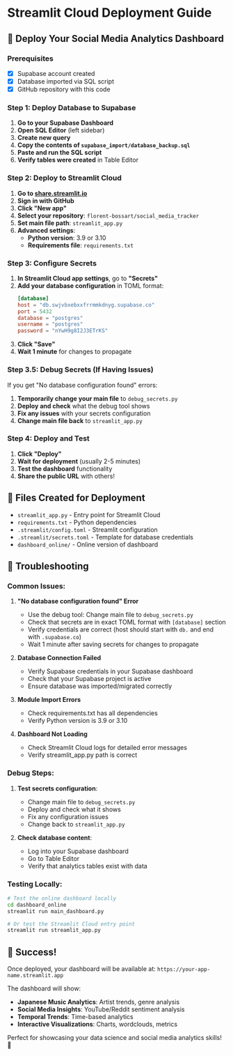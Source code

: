 # Streamlit Cloud Deployment Guide

## 🚀 Deploy Your Social Media Analytics Dashboard

### Prerequisites
- [x] Supabase account created
- [x] Database imported via SQL script
- [x] GitHub repository with this code

### Step 1: Deploy Database to Supabase

1. **Go to your Supabase Dashboard**
2. **Open SQL Editor** (left sidebar)
3. **Create new query**
4. **Copy the contents of `supabase_import/database_backup.sql`**
5. **Paste and run the SQL script**
6. **Verify tables were created** in Table Editor

### Step 2: Deploy to Streamlit Cloud

1. **Go to [share.streamlit.io](https://share.streamlit.io)**
2. **Sign in with GitHub**
3. **Click "New app"**
4. **Select your repository**: `florent-bossart/social_media_tracker`
5. **Set main file path**: `streamlit_app.py`
6. **Advanced settings**:
   - **Python version**: 3.9 or 3.10
   - **Requirements file**: `requirements.txt`

### Step 3: Configure Secrets

1. **In Streamlit Cloud app settings**, go to **"Secrets"**
2. **Add your database configuration** in TOML format:
   ```toml
   [database]
   host = "db.swjvbxebxxfrrmmkdnyg.supabase.co"
   port = 5432
   database = "postgres"
   username = "postgres"
   password = "nYwH9g8I2J3ETrKS"
   ```
3. **Click "Save"**
4. **Wait 1 minute** for changes to propagate

### Step 3.5: Debug Secrets (If Having Issues)

If you get "No database configuration found" errors:

1. **Temporarily change your main file** to `debug_secrets.py`
2. **Deploy and check** what the debug tool shows
3. **Fix any issues** with your secrets configuration
4. **Change main file back** to `streamlit_app.py`

### Step 4: Deploy and Test

1. **Click "Deploy"**
2. **Wait for deployment** (usually 2-5 minutes)
3. **Test the dashboard** functionality
4. **Share the public URL** with others!

## 📁 Files Created for Deployment

- `streamlit_app.py` - Entry point for Streamlit Cloud
- `requirements.txt` - Python dependencies
- `.streamlit/config.toml` - Streamlit configuration
- `.streamlit/secrets.toml` - Template for database credentials
- `dashboard_online/` - Online version of dashboard

## 🔧 Troubleshooting

### Common Issues:

1. **"No database configuration found" Error**
   - Use the debug tool: Change main file to `debug_secrets.py`
   - Check that secrets are in exact TOML format with `[database]` section
   - Verify credentials are correct (host should start with `db.` and end with `.supabase.co`)
   - Wait 1 minute after saving secrets for changes to propagate

2. **Database Connection Failed**
   - Verify Supabase credentials in your Supabase dashboard
   - Check that your Supabase project is active
   - Ensure database was imported/migrated correctly

3. **Module Import Errors**
   - Check requirements.txt has all dependencies
   - Verify Python version is 3.9 or 3.10

4. **Dashboard Not Loading**
   - Check Streamlit Cloud logs for detailed error messages
   - Verify streamlit_app.py path is correct

### Debug Steps:

1. **Test secrets configuration**:
   - Change main file to `debug_secrets.py`
   - Deploy and check what it shows
   - Fix any configuration issues
   - Change back to `streamlit_app.py`

2. **Check database content**:
   - Log into your Supabase dashboard
   - Go to Table Editor
   - Verify that analytics tables exist with data

### Testing Locally:

```bash
# Test the online dashboard locally
cd dashboard_online
streamlit run main_dashboard.py

# Or test the Streamlit Cloud entry point
streamlit run streamlit_app.py
```

## 🎉 Success!

Once deployed, your dashboard will be available at:
`https://your-app-name.streamlit.app`

The dashboard will show:
- **Japanese Music Analytics**: Artist trends, genre analysis
- **Social Media Insights**: YouTube/Reddit sentiment analysis
- **Temporal Trends**: Time-based analytics
- **Interactive Visualizations**: Charts, wordclouds, metrics

Perfect for showcasing your data science and social media analytics skills! 🚀
